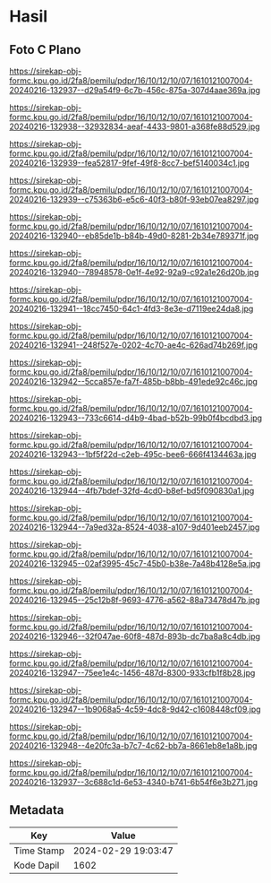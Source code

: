 # Hasil

## Foto C Plano

https://sirekap-obj-formc.kpu.go.id/2fa8/pemilu/pdpr/16/10/12/10/07/1610121007004-20240216-132937--d29a54f9-6c7b-456c-875a-307d4aae369a.jpg

https://sirekap-obj-formc.kpu.go.id/2fa8/pemilu/pdpr/16/10/12/10/07/1610121007004-20240216-132938--32932834-aeaf-4433-9801-a368fe88d529.jpg

https://sirekap-obj-formc.kpu.go.id/2fa8/pemilu/pdpr/16/10/12/10/07/1610121007004-20240216-132939--fea52817-9fef-49f8-8cc7-bef5140034c1.jpg

https://sirekap-obj-formc.kpu.go.id/2fa8/pemilu/pdpr/16/10/12/10/07/1610121007004-20240216-132939--c75363b6-e5c6-40f3-b80f-93eb07ea8297.jpg

https://sirekap-obj-formc.kpu.go.id/2fa8/pemilu/pdpr/16/10/12/10/07/1610121007004-20240216-132940--eb85de1b-b84b-49d0-8281-2b34e789371f.jpg

https://sirekap-obj-formc.kpu.go.id/2fa8/pemilu/pdpr/16/10/12/10/07/1610121007004-20240216-132940--78948578-0e1f-4e92-92a9-c92a1e26d20b.jpg

https://sirekap-obj-formc.kpu.go.id/2fa8/pemilu/pdpr/16/10/12/10/07/1610121007004-20240216-132941--18cc7450-64c1-4fd3-8e3e-d7119ee24da8.jpg

https://sirekap-obj-formc.kpu.go.id/2fa8/pemilu/pdpr/16/10/12/10/07/1610121007004-20240216-132941--248f527e-0202-4c70-ae4c-626ad74b269f.jpg

https://sirekap-obj-formc.kpu.go.id/2fa8/pemilu/pdpr/16/10/12/10/07/1610121007004-20240216-132942--5cca857e-fa7f-485b-b8bb-491ede92c46c.jpg

https://sirekap-obj-formc.kpu.go.id/2fa8/pemilu/pdpr/16/10/12/10/07/1610121007004-20240216-132943--733c6614-d4b9-4bad-b52b-99b0f4bcdbd3.jpg

https://sirekap-obj-formc.kpu.go.id/2fa8/pemilu/pdpr/16/10/12/10/07/1610121007004-20240216-132943--1bf5f22d-c2eb-495c-bee6-666f4134463a.jpg

https://sirekap-obj-formc.kpu.go.id/2fa8/pemilu/pdpr/16/10/12/10/07/1610121007004-20240216-132944--4fb7bdef-32fd-4cd0-b8ef-bd5f090830a1.jpg

https://sirekap-obj-formc.kpu.go.id/2fa8/pemilu/pdpr/16/10/12/10/07/1610121007004-20240216-132944--7a9ed32a-8524-4038-a107-9d401eeb2457.jpg

https://sirekap-obj-formc.kpu.go.id/2fa8/pemilu/pdpr/16/10/12/10/07/1610121007004-20240216-132945--02af3995-45c7-45b0-b38e-7a48b4128e5a.jpg

https://sirekap-obj-formc.kpu.go.id/2fa8/pemilu/pdpr/16/10/12/10/07/1610121007004-20240216-132945--25c12b8f-9693-4776-a562-88a73478d47b.jpg

https://sirekap-obj-formc.kpu.go.id/2fa8/pemilu/pdpr/16/10/12/10/07/1610121007004-20240216-132946--32f047ae-60f8-487d-893b-dc7ba8a8c4db.jpg

https://sirekap-obj-formc.kpu.go.id/2fa8/pemilu/pdpr/16/10/12/10/07/1610121007004-20240216-132947--75ee1e4c-1456-487d-8300-933cfb1f8b28.jpg

https://sirekap-obj-formc.kpu.go.id/2fa8/pemilu/pdpr/16/10/12/10/07/1610121007004-20240216-132947--1b9068a5-4c59-4dc8-9d42-c1608448cf09.jpg

https://sirekap-obj-formc.kpu.go.id/2fa8/pemilu/pdpr/16/10/12/10/07/1610121007004-20240216-132948--4e20fc3a-b7c7-4c62-bb7a-8661eb8e1a8b.jpg

https://sirekap-obj-formc.kpu.go.id/2fa8/pemilu/pdpr/16/10/12/10/07/1610121007004-20240216-132937--3c688c1d-6e53-4340-b741-6b54f6e3b271.jpg


## Metadata

| Key        | Value               |
| ---------- | ------------------- |
| Time Stamp | 2024-02-29 19:03:47 |
| Kode Dapil | 1602                |



